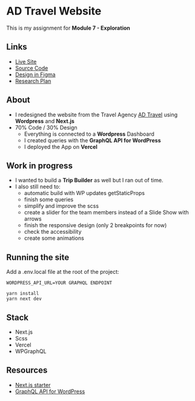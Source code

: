 # AD Travel Website

This is my assignment for **Module 7 - Exploration**

## Links

- [Live Site](https://adtravel.vercel.app/)
- [Source Code](https://github.com/tristan-sch/adtravel)
- [Design in Figma](https://www.figma.com/file/UZvRBsLBbBPICrp4t56L7q/AD-Travel---Design-system?node-id=106%3A2)
- [Research Plan](https://docs.google.com/document/d/1Lq--M53CwQ4ZyFjOFD1ZwGI5e80EkSEynTXy66MiCKQ/edit)

## About

- I redesigned the website from the Travel Agency [AD Travel](http://adtravel.is/) using **Wordpress** and **Next.js**
- 70% Code / 30% Design
  - Everything is connected to a **Wordpress** Dashboard
  - I created queries with the **GraphQL API for WordPress**
  - I deployed the App on **Vercel**

## Work in progress

- I wanted to build a **Trip Builder** as well but I ran out of time.
- I also still need to:
  - automatic build with WP updates getStaticProps
  - finish some queries
  - simplify and improve the scss
  - create a slider for the team members instead of a Slide Show with arrows
  - finish the responsive design (only 2 breakpoints for now)
  - check the accessibility
  - create some animations

## Running the site

Add a .env.local file at the root of the project:

```
WORDPRESS_API_URL=YOUR GRAPHQL ENDPOINT
```

```
yarn install
yarn next dev
```

## Stack

- Next.js
- Scss
- Vercel
- WPGraphQL

## Resources

- [Next.js starter](https://github.com/vercel/next.js/tree/canary/examples/cms-wordpress)
- [GraphQL API for
  WordPress](https://www.wpgraphql.com/)
